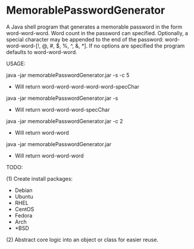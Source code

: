 # MemorablePasswordGenerator
A Java shell program that generates a memorable password in the form word-word-word. Word count in the password can specified. Optionally, a special character may be appended to the end of the password: word-word-word-[!, @, #, $, %, ^, &, *]. If no options are specified the program defaults to word-word-word.

USAGE:

java -jar memorablePasswordGenerator.jar -s -c 5
- Will return word-word-word-word-word-specChar

java -jar memorablePasswordGenerator.jar -s
- Will return word-word-word-specChar

java -jar memorablePasswordGenerator.jar -c 2
- Will return word-word

java -jar memorablePasswordGenerator.jar 
- Will return word-word-word


TODO:

(1) Create install packages:
- Debian
- Ubuntu
- RHEL
- CentOS
- Fedora
- Arch
- *BSD

(2) Abstract core logic into an object or class for easier reuse.
